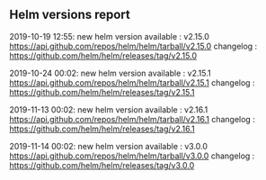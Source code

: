 ## Helm versions report

2019-10-19 12:55: new helm version available : v2.15.0 https://api.github.com/repos/helm/helm/tarball/v2.15.0 changelog : https://github.com/helm/helm/releases/tag/v2.15.0

2019-10-24 00:02: new helm version available : v2.15.1 https://api.github.com/repos/helm/helm/tarball/v2.15.1 changelog : https://github.com/helm/helm/releases/tag/v2.15.1

2019-11-13 00:02: new helm version available : v2.16.1 https://api.github.com/repos/helm/helm/tarball/v2.16.1 changelog : https://github.com/helm/helm/releases/tag/v2.16.1

2019-11-14 00:02: new helm version available : v3.0.0 https://api.github.com/repos/helm/helm/tarball/v3.0.0 changelog : https://github.com/helm/helm/releases/tag/v3.0.0


